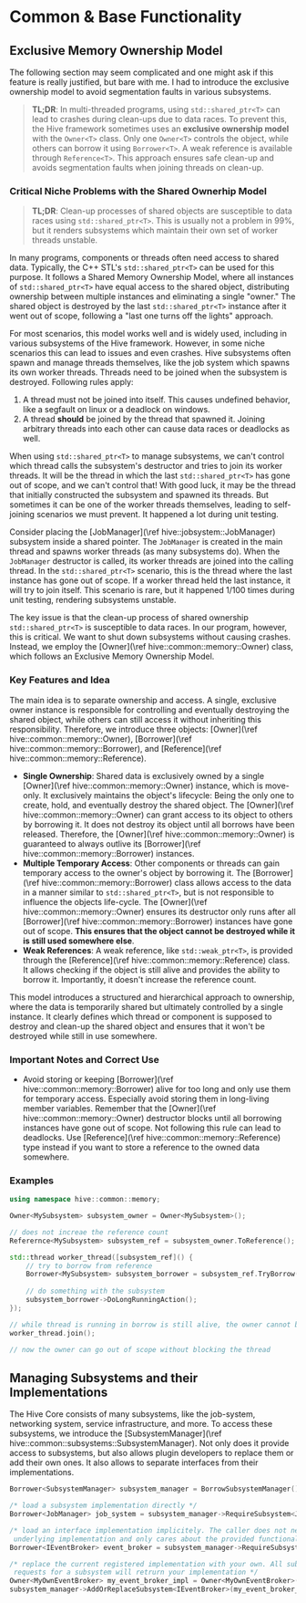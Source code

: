 # Common & Base Functionality

## Exclusive Memory Ownership Model

The following section may seem complicated and one might ask if this feature is really justified, but bare with me. I
had to introduce the exclusive ownership model to avoid segmentation faults in various subsystems.

> **TL;DR**: In multi-threaded programs, using `std::shared_ptr<T>` can lead to crashes during clean-ups due to data
> races. To prevent this, the Hive framework sometimes uses an **exclusive ownership model** with the `Owner<T>` class.
> Only one `Owner<T>` controls the object, while others can borrow it using `Borrower<T>`. A weak reference is available
> through `Reference<T>`. This approach ensures safe clean-up and avoids segmentation faults when joining threads on
> clean-up.

### Critical Niche Problems with the Shared Ownerhip Model

> **TL;DR**: Clean-up processes of shared objects are susceptible to data races using `std::shared_ptr<T>`. This is
> usually not a problem in 99%, but it renders subsystems which maintain their own set of worker threads unstable.

In many programs, components or threads often need access to shared data.
Typically, the C++ STL's `std::shared_ptr<T>` can be used for this purpose. It follows a Shared Memory Ownership
Model, where all instances of `std::shared_ptr<T>` have equal access to the shared object, distributing ownership
between multiple instances and eliminating a single "owner." The shared object is destroyed by the last
`std::shared_ptr<T>` instance after it went out of scope, following a "last one turns off the lights" approach.

For most scenarios, this model works well and is widely used, including in various subsystems of the Hive framework.
However, in some niche scenarios this can lead to issues and even crashes. Hive subsystems often spawn and manage
threads themselves, like the job system which spawns its own worker threads. Threads need to be joined when the
subsystem is destroyed. Following rules apply:

1. A thread must not be joined into itself. This causes undefined behavior, like a segfault on linux or a deadlock on
   windows.
2. A thread **should** be joined by the thread that spawned it. Joining arbitrary threads into each other can cause data
   races or deadlocks as well.

When using `std::shared_ptr<T>` to manage subsystems, we can't control which thread calls the subsystem's destructor and
tries to join its worker threads. It will be the thread in which the last `std::shared_ptr<T>` has gone out of scope,
and we can't control that! With good luck, it may be the thread that initially constructed the subsystem and spawned its
threads. But sometimes it can be one of the worker threads themselves, leading to self-joining scenarios we must
prevent. It happened a lot during unit testing.

Consider
placing the [JobManager](\ref hive::jobsystem::JobManager) subsystem inside a shared pointer. The `JobManager` is
created in the main thread and spawns worker threads (as many subsystems do). When the `JobManager` destructor is
called, its worker threads are joined into the calling thread. In the `std::shared_ptr<T>` scenario, this is the thread
where the last instance has gone out of scope. If a worker thread held the last instance, it will try to join itself.
This scenario is rare, but it happened 1/100 times during unit testing, rendering subsystems unstable.

The key issue is that the clean-up process of shared ownership `std::shared_ptr<T>` is susceptible to data races. In our
program, however, this is critical. We want to shut down subsystems without causing crashes. Instead, we employ
the [Owner<T>](\ref hive::common::memory::Owner<T>) class, which follows an Exclusive Memory
Ownership Model.

### Key Features and Idea

The main idea is to separate ownership and access. A single, exclusive owner instance is responsible for controlling and
eventually destroying the shared object, while others can still access it without inheriting this responsibility.
Therefore, we introduce three
objects: [Owner<T>](\ref hive::common::memory::Owner<T>), [Borrower<T>](\ref hive::common::memory::Borrower<T>),
and [Reference<T>](\ref hive::common::memory::Reference<T>).

* **Single Ownership**: Shared data is exclusively owned by a single [Owner<T>](\ref hive::common::memory::Owner<T>)
  instance, which is move-only. It exclusively maintains the object's lifecycle: Being the only one to create, hold, and
  eventually destroy the shared object. The [Owner<T>](\ref hive::common::memory::Owner<T>) can grant access to its
  object to others by borrowing it. It does not destroy its object until all borrows have been released. Therefore,
  the [Owner<T>](\ref hive::common::memory::Owner<T>) is guaranteed to always outlive
  its [Borrower<T>](\ref hive::common::memory::Borrower<T>) instances.
* **Multiple Temporary Access**: Other components or threads can gain temporary access to the owner's object by
  borrowing it. The [Borrower<T>](\ref hive::common::memory::Borrower<T>) class allows access to the data in a manner
  similar to `std::shared_ptr<T>`, but is not responsible to influence the objects life-cycle.
  The [Owner<T>](\ref hive::common::memory::Owner<T>) ensures its destructor only runs after
  all [Borrower<T>](\ref hive::common::memory::Borrower<T>) instances have gone out of scope. **This ensures that the
  object cannot be destroyed while it is still used somewhere else**.
* **Weak References**: A weak reference, like `std::weak_ptr<T>`, is provided through
  the [Reference<T>](\ref hive::common::memory::Reference<T>) class. It allows checking if the object is still alive and
  provides the ability to borrow it. Importantly, it doesn't increase the reference count.

This model introduces a structured and hierarchical approach to ownership, where the data is temporarily shared but
ultimately controlled by a single instance. It clearly defines which thread or component is supposed to destroy and
clean-up the shared object and ensures that it won't be destroyed while still in use somewhere.

### Important Notes and Correct Use

* Avoid storing or keeping [Borrower<T>](\ref hive::common::memory::Borrower<T>) alive for too long and only use them
  for temporary access. Especially avoid storing them in long-living member variables. Remember that
  the [Owner<T>](\ref hive::common::memory::Owner<T>) destructor blocks until all borrowing instances have gone out of
  scope. Not following this rule can lead to deadlocks. Use [Reference<T>](\ref hive::common::memory::Reference<T>) type
  instead if you want to store a reference to the owned data somewhere.

### Examples

```cpp
using namespace hive::common::memory;

Owner<MySubsystem> subsystem_owner = Owner<MySubsystem>();

// does not increae the reference count
Referernce<MySubsystem> subsystem_ref = subsystem_owner.ToReference();

std::thread worker_thread([subsystem_ref]() {
    // try to borrow from reference
    Borrower<MySubsystem> subsystem_borrower = subsystem_ref.TryBorrow();
    
    // do something with the subsystem
    subsystem_borrower->DoLongRunningAction();
});

// while thread is running in borrow is still alive, the owner cannot be destroyed
worker_thread.join();

// now the owner can go out of scope without blocking the thread
```

## Managing Subsystems and their Implementations

The Hive Core consists of many subsystems, like the job-system, networking system, service infrastructure, and more. To
access these subsystems, we introduce the [SubsystemManager](\ref hive::common::subsystems::SubsystemManager). Not only
does it provide access to subsystems, but also allows plugin developers to replace them or add their own ones. It also
allows to separate interfaces from their implementations.

```cpp
Borrower<SubsystemManager> subsystem_manager = BorrowSubsystemManager();

/* load a subsystem implementation directly */
Borrower<JobManager> job_system = subsystem_manager->RequireSubsystem<JobManager>();

/* load an interface implementation implicitely. The caller does not need to know the
 underlying implementation and only cares about the provided functionality */
Borrower<IEventBroker> event_broker = subsystem_manager->RequireSubsystem<IEventBroker>();

/* replace the current registered implementation with your own. All subsequent
 requests for a subsystem will retrurn your implementation */
Owner<MyOwnEventBroker> my_event_broker_impl = Owner<MyOwnEventBroker>(...);
subsystem_manager->AddOrReplaceSubsystem<IEventBroker>(my_event_broker_impl);
```